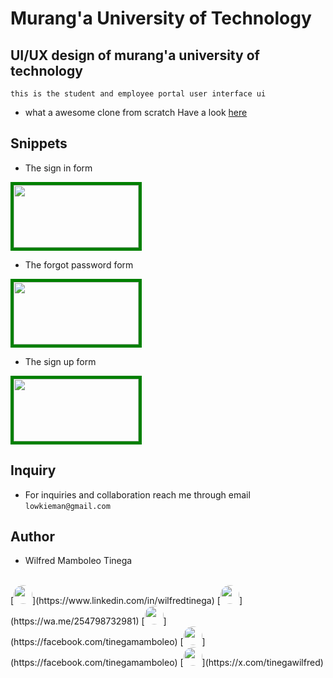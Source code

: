 # Murang'a University of Technology
## UI/UX design of murang'a university of technology
```this is the student and employee portal user interface ui```
- what a awesome clone from scratch
Have a look [here](https://mutportal.netlify.app)

## Snippets
- The sign in form
<img src="Icon/Output.png" style="width: 200px; height: 100px; border: 5px solid green;">

- The forgot password form
<img src="Icon/output2.png" style="width: 200px; height: 100px; border: 5px solid green;">

- The sign up form
<img src="Icon/output3.png" style="width: 200px; height: 100px; border: 5px solid green;">
    

## Inquiry
- For inquiries and collaboration reach me through email
```lowkieman@gmail.com ```

## Author
- Wilfred Mamboleo Tinega
<br>
[<img src="https://th.bing.com/th/id/R.6f9a03bd4554e5454de1c79f4c91aadf?rik=0c%2fLPEw2uBblNg&pid=ImgRaw&r=0" style="width:30px; height:30px; border-radius:20px;">](https://www.linkedin.com/in/wilfredtinega)
[<img src="https://th.bing.com/th/id/R.9c06c3b1bd6cc9e2d9eebcfdf0975019?rik=7186LRxOyYbqFA&pid=ImgRaw&r=0" style="width:30px; height:30px; border-radius:50%;">](https://wa.me/254798732981)
[<img src="https://imagepng.org/wp-content/uploads/2017/11/telegram-icone-icon.png" style="width:30px; height:30px; border-radius:50%;">](https://facebook.com/tinegamamboleo)
[<img src="https://th.bing.com/th/id/R.83e3cc297106767114f2c060f7f5fcbb?rik=FkFOcs3CThcCJQ&pid=ImgRaw&r=0" style="width:30px; height:30px; border-radius:50%;">](https://facebook.com/tinegamamboleo)
[<img src="https://toppng.com/public/uploads/preview/twitter-x-new-logo-round-icon-png-11692480241tdbz6jparr.webp" style="width:30px; height:30px; border-radius:20px;">](https://x.com/tinegawilfred)